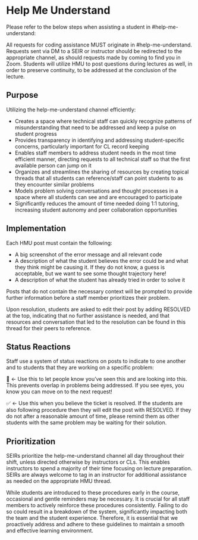 # Help Me Understand

Please refer to the below steps when assisting a student in #help-me-understand:

All requests for coding assistance MUST originate in #help-me-understand. Requests sent via DM to a SEIR or instructor should be redirected to the appropriate channel, as should requests made by coming to find you in Zoom. Students will utilize HMU to post questions during lectures as well, in order to preserve continuity, to be addressed at the conclusion of the lecture. 

## Purpose

Utilizing the help-me-understand channel efficiently:
- Creates a space where technical staff can quickly recognize patterns of misunderstanding that need to be addressed and keep a pulse on student progress
- Provides transparency in identifying and addressing student-specific concerns, particularly important for CL record keeping
- Enables staff members to address student needs in the most time efficient manner, directing requests to all technical staff so that the first available person can jump on it
- Organizes and streamlines the sharing of resources by creating topical threads that all students can reference/staff can point students to as they encounter similar problems
- Models problem solving conversations and thought processes in a space where all students can see and are encouraged to participate
- Significantly reduces the amount of time needed doing 1:1 tutoring, increasing student autonomy and peer collaboration opportunities

## Implementation

Each HMU post must contain the following: 
- A big screenshot of the error message and all relevant code
- A description of what the student believes the error could be and what they think might be causing it. If they do not know, a guess is acceptable, but we want to see some thought trajectory here!
- A description of what the student has already tried in order to solve it

Posts that do not contain the necessary context will be prompted to provide further information before a staff member prioritizes their problem.

Upon resolution, students are asked to edit their post by adding RESOLVED at the top, indicating that no further assistance is needed, and that resources and conversation that led to the resolution can be found in this thread for their peers to reference.

## Status Reactions

Staff use a system of status reactions on posts to indicate to one another and to students that they are working on a specific problem: 

👀 <- Use this to let people know you’ve seen this and are looking into this. This prevents overlap in problems being addressed. If you see eyes, you know you can move on to the next request!

✅ <- Use this when you believe the ticket is resolved. If the students are also following procedure then they will edit the post with RESOLVED. If they do not after a reasonable amount of time, please remind them as other students with the same problem may be waiting for their solution.

## Prioritization
SEIRs prioritize the help-me-understand channel all day throughout their shift, unless directed otherwise by instructors or CLs. This enables instructors to spend a majority of their time focusing on lecture preparation. SEIRs are always welcome to tag in an instructor for additional assistance as needed on the appropriate HMU thread.

While students are introduced to these procedures early in the course, occasional and gentle reminders may be necessary. It is crucial for all staff members to actively reinforce these procedures consistently. Failing to do so could result in a breakdown of the system, significantly impacting both the team and the student experience. Therefore, it is essential that we proactively address and adhere to these guidelines to maintain a smooth and effective learning environment.
